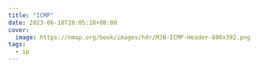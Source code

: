 ```yaml
---
title: "ICMP"
date: 2023-06-18T20:05:18+08:00
cover:
  image: https://nmap.org/book/images/hdr/MJB-ICMP-Header-800x392.png
tags:
  - ip
---
```


